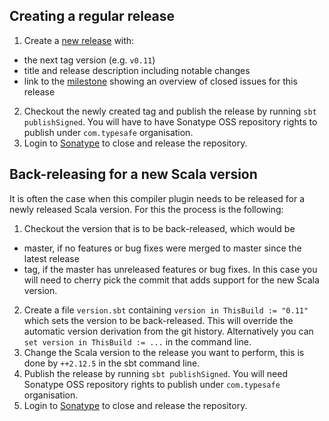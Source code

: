 ## Creating a regular release

1. Create a [new release](https://github.com/lightbend/genjavadoc/releases/new) with:
  * the next tag version (e.g. `v0.11`)
  * title and release description including notable changes
  * link to the [milestone](https://github.com/lightbend/genjavadoc/milestones) showing an overview of closed issues for this release
2. Checkout the newly created tag and publish the release by running `sbt publishSigned`. You will have to have Sonatype OSS repository rights to publish under `com.typesafe` organisation.
3. Login to [Sonatype](https://oss.sonatype.org/) to close and release the repository.

## Back-releasing for a new Scala version

It is often the case when this compiler plugin needs to be released for a newly released Scala version. For this the process is the following:

1. Checkout the version that is to be back-released, which would be
  * master, if no features or bug fixes were merged to master since the latest release
  * tag, if the master has unreleased features or bug fixes. In this case you will need to cherry pick the commit that adds support for the new Scala version.
2. Create a file `version.sbt` containing `version in ThisBuild := "0.11"` which sets the version to be back-released. This will override the automatic version derivation from the git history. Alternatively you can `set version in ThisBuild := ...` in the command line.
3. Change the Scala version to the release you want to perform, this is done by `++2.12.5` in the sbt command line.
4. Publish the release by running `sbt publishSigned`. You will need Sonatype OSS repository rights to publish under `com.typesafe` organisation.
5. Login to [Sonatype](https://oss.sonatype.org/) to close and release the repository.
